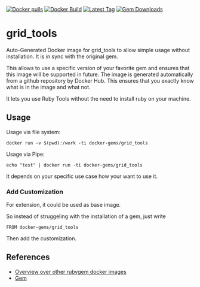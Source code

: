 [![Docker pulls](https://img.shields.io/docker/pulls/rubygem/grid_tools.svg)](https://hub.docker.com/r/rubygem/grid_tools/)
[![Docker Build](https://img.shields.io/docker/automated/rubygem/grid_tools.svg)](https://hub.docker.com/r/rubygem/grid_tools/)
[![Latest Tag](https://img.shields.io/github/tag/docker-rubygem/grid_tools.svg)](https://hub.docker.com/r/rubygem/grid_tools/)
[![Gem Downloads](https://img.shields.io/gem/dt/grid_tools.svg)](https://rubygems.org/gems/grid_tools/)
# grid_tools

Auto-Generated Docker image for grid_tools to allow simple usage without installation.
It is in sync with the original gem.

This allows to use a specific version of your favorite gem and ensures that this image will be supported in future.
The image is generated automatically from a github repository by Docker Hub.
This ensures that you exactly know what is in the image and what not.

It lets you use Ruby Tools without the need to install ruby on your machine.

## Usage

Usage via file system:

`docker run -v $(pwd):/work -ti docker-gems/grid_tools`

Usage via Pipe:

`echo "test" | docker run -ti docker-gems/grid_tools`

It depends on your specific use case how your want to use it.

### Add Customization

For extension, it could be used as base image.

So instead of struggeling with the installation of a gem, just write

`FROM docker-gems/grid_tools`

Then add the customization.

## References

 - [Overview over other rubygem docker images](https://github.com/thinkbot/docker-rubygem)
 - [Gem](https://rubygems.org/gems/grid_tools/)
